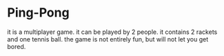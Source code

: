 # Ping-Pong

it is a multiplayer game. it can be played by 2 people. it contains 2 rackets and one tennis ball. the game is not entirely fun, but will not let you get bored.
